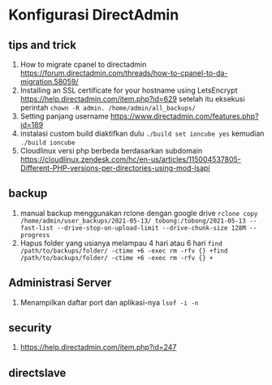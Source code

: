 # Konfigurasi DirectAdmin

## tips and trick
1. How to migrate cpanel to directadmin
https://forum.directadmin.com/threads/how-to-cpanel-to-da-migration.58059/
2. Installing an SSL certificate for your hostname using LetsEncrypt
https://help.directadmin.com/item.php?id=629
setelah itu eksekusi perintah `chown -R admin. /home/admin/all_backups/`
3. Setting panjang username
https://www.directadmin.com/features.php?id=189
4. instalasi custom build diaktifkan dulu
`./build set ioncube yes` kemudian 
`./build ioncube`
5. Cloudlinux versi php berbeda berdasarkan subdomain
https://cloudlinux.zendesk.com/hc/en-us/articles/115004537805-Different-PHP-versions-per-directories-using-mod-lsapi
## backup
1. manual backup menggunakan rclone dengan google drive
`rclone copy /home/admin/user_backups/2021-05-13/ tobong:/tobong/2021-05-13 --fast-list --drive-stop-on-upload-limit --drive-chunk-size 128M --progress`
2. Hapus folder yang usianya melampau 4 hari atau 6 hari
`find /path/to/backups/folder/ -ctime +6 -exec rm -rfv {} +find /path/to/backups/folder/ -ctime +6 -exec rm -rfv {} +`
## Administrasi Server
1. Menampilkan daftar port dan aplikasi-nya
`lsof -i -n`
## security
1. https://help.directadmin.com/item.php?id=247

## directslave


